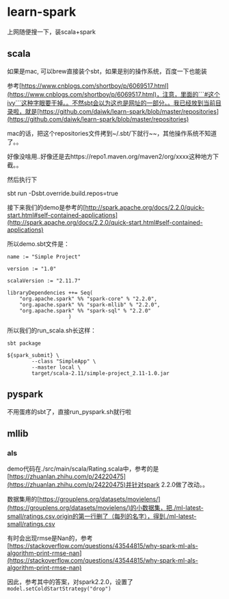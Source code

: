 # learn-spark

上网随便搜一下，装scala+spark

## scala

如果是mac, 可以brew直接装个sbt，如果是别的操作系统，百度一下也能装

参考[https://www.cnblogs.com/shortboy/p/6069517.html](https://www.cnblogs.com/shortboy/p/6069517.html)，注意，里面的```#这个ivy```这种字眼要干掉。。不然sbt会以为这也是网址的一部分。。我已经放到当前目录啦，就是[https://github.com/daiwk/learn-spark/blob/master/repositories](https://github.com/daiwk/learn-spark/blob/master/repositories)

mac的话，把这个repositories文件拷到~/.sbt/下就行~~，其他操作系统不知道了。。

好像没啥用..好像还是去https://repo1.maven.org/maven2/org/xxxx这种地方下截。。

然后执行下

sbt run  -Dsbt.override.build.repos=true

接下来我们的demo是参考的[http://spark.apache.org/docs/2.2.0/quick-start.html#self-contained-applications](http://spark.apache.org/docs/2.2.0/quick-start.html#self-contained-applications)

所以demo.sbt文件是：

```
name := "Simple Project"

version := "1.0"

scalaVersion := "2.11.7"

libraryDependencies ++= Seq(
    "org.apache.spark" %% "spark-core" % "2.2.0",
    "org.apache.spark" %% "spark-mllib" % "2.2.0",
    "org.apache.spark" %% "spark-sql" % "2.2.0"
                    )
```

所以我们的run_scala.sh长这样：

```
sbt package

${spark_submit} \
        --class "SimpleApp" \
        --master local \
        target/scala-2.11/simple-project_2.11-1.0.jar
```

## pyspark

不用蛋疼的sbt了，直接run_pyspark.sh就行啦


## mllib

### als

demo代码在./src/main/scala/Rating.scala中，参考的是[https://zhuanlan.zhihu.com/p/24220475](https://zhuanlan.zhihu.com/p/24220475)并针对spark 2.2.0做了改动。。

数据集用的[https://grouplens.org/datasets/movielens/](https://grouplens.org/datasets/movielens/)的小数据集，把./ml-latest-small/ratings.csv.origin的第一行删了（每列的名字），得到./ml-latest-small/ratings.csv

有时会出现rmse是Nan的，参考[https://stackoverflow.com/questions/43544815/why-spark-ml-als-algorithm-print-rmse-nan](https://stackoverflow.com/questions/43544815/why-spark-ml-als-algorithm-print-rmse-nan)

因此，参考其中的答案，对spark2.2.0，设置了```model.setColdStartStrategy("drop")```

